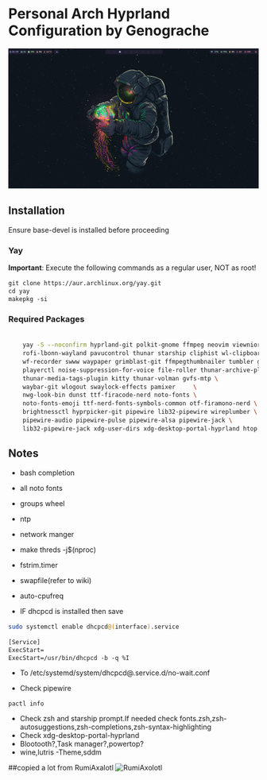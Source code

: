 # Personal Arch Hyprland Configuration by Genograche

![Screenshot](https://github.com/Genograche/Arch-hyprlandconfigs/raw/main/hyprland.png)
## Installation

Ensure base-devel is installed before proceeding

### Yay

**Important**: Execute the following commands as a regular user, NOT as root!

```
git clone https://aur.archlinux.org/yay.git
cd yay
makepkg -si
```

### Required Packages

``` bash

    yay -S --noconfirm hyprland-git polkit-gnome ffmpeg neovim viewnior \
    rofi-lbonn-wayland pavucontrol thunar starship cliphist wl-clipboard \
    wf-recorder swww waypaper grimblast-git ffmpegthumbnailer tumbler gvfs \
    playerctl noise-suppression-for-voice file-roller thunar-archive-plugin \
    thunar-media-tags-plugin kitty thunar-volman gvfs-mtp \
    waybar-git wlogout swaylock-effects pamixer     \
    nwg-look-bin dunst ttf-firacode-nerd noto-fonts \
    noto-fonts-emoji ttf-nerd-fonts-symbols-common otf-firamono-nerd \
    brightnessctl hyprpicker-git pipewire lib32-pipewire wireplumber \
    pipewire-audio pipewire-pulse pipewire-alsa pipewire-jack \
    lib32-pipewire-jack xdg-user-dirs xdg-desktop-portal-hyprland htop pacman-contrib reflector
```
## Notes
- bash completion
- all noto fonts
- groups wheel
- ntp
- network manger
- make threds -j$(nproc)
- fstrim.timer
- swapfile(refer to wiki)
- auto-cpufreq

- IF dhcpcd is installed then save
```bash
sudo systemctl enable dhcpcd@(interface).service
```
```
[Service]
ExecStart=
ExecStart=/usr/bin/dhcpcd -b -q %I
```

- To /etc/systemd/system/dhcpcd@.service.d/no-wait.conf

- Check pipewire
```bash
pactl info
```
- Check zsh and starship prompt.If needed check fonts.zsh,zsh-autosuggestions,zsh-completions,zsh-syntax-highlighting
- Check xdg-desktop-portal-hyprland
- Blootooth?,Task manager?,powertop?
- wine,lutris
-Theme,sddm

##copied a lot from RumiAxalotl
![RumiAxolotl](https://github.com/RumiAxolotl)
